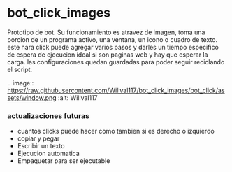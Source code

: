 # bot_click_images

Prototipo de bot.
Su funcionamiento es atravez de imagen, toma una porcion de un programa activo, una ventana, un icono o cuadro de texto. este hara click
puede agregar varios pasos y darles un tiempo especifico de espera de ejecucion ideal si son paginas web y hay que esperar la carga.
las configuraciones quedan guardadas para poder seguir reciclando el script.


.. image:: https://raw.githubusercontent.com/Willval117/bot_click_images/bot_click/assets/window.png
    :alt: Willval117


### actualizaciones futuras

* cuantos clicks puede hacer como tambien si es derecho o izquierdo
* copiar y pegar
* Escribir un texto 
* Ejecucion automatica
* Empaquetar para ser ejecutable